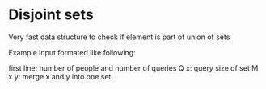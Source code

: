 # Disjoint sets

Very fast data structure to check if element is part of union of sets

Example input formated like following:

first line: number of people and number of queries
Q x: query size of set
M x y: merge x and y into one set
